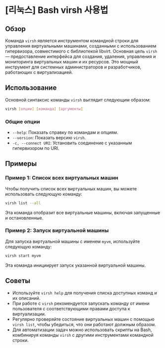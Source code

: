 # [리눅스] Bash virsh 사용법

## Обзор
Команда `virsh` является инструментом командной строки для управления виртуальными машинами, созданными с использованием гипервизора, совместимого с библиотекой libvirt. Основная цель `virsh` — предоставление интерфейса для создания, удаления, управления и мониторинга виртуальных машин и их ресурсов. Это мощный инструмент для системных администраторов и разработчиков, работающих с виртуализацией.

## Использование
Основной синтаксис команды `virsh` выглядит следующим образом:

```bash
virsh [опции] [команда] [аргументы]
```

### Общие опции
- `--help`: Показать справку по командам и опциям.
- `--version`: Показать версию `virsh`.
- `-c, --connect URI`: Установить соединение с указанным гипервизором по URI.

## Примеры
### Пример 1: Список всех виртуальных машин
Чтобы получить список всех виртуальных машин, вы можете использовать следующую команду:

```bash
virsh list --all
```

Эта команда отобразит все виртуальные машины, включая запущенные и остановленные.

### Пример 2: Запуск виртуальной машины
Для запуска виртуальной машины с именем `myvm`, используйте следующую команду:

```bash
virsh start myvm
```

Эта команда инициирует запуск указанной виртуальной машины.

## Советы
- Используйте `virsh help` для получения списка доступных команд и их описаний.
- При работе с `virsh` рекомендуется запускать команду от имени пользователя с соответствующими правами доступа к виртуализации.
- Регулярно проверяйте состояние виртуальных машин с помощью `virsh list`, чтобы убедиться, что они работают должным образом.
- Для автоматизации задач можно использовать скрипты на Bash, комбинируя команды `virsh` с другими инструментами командной строки.